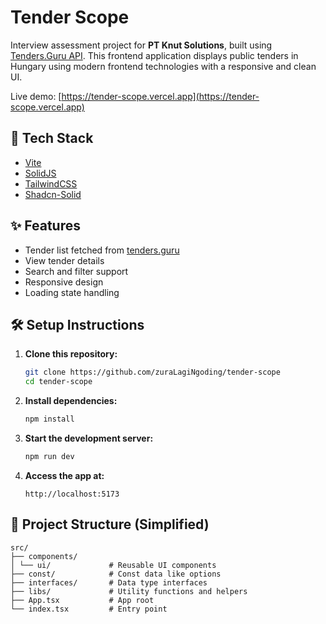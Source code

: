 # Tender Scope

Interview assessment project for **PT Knut Solutions**, built using [Tenders.Guru API](https://tenders.guru/api/). This frontend application displays public tenders in Hungary using modern frontend technologies with a responsive and clean UI.

Live demo: [https://tender-scope.vercel.app](https://tender-scope.vercel.app)

## 🚀 Tech Stack

- [Vite](https://vitejs.dev/)
- [SolidJS](https://www.solidjs.com/)
- [TailwindCSS](https://tailwindcss.com/)
- [Shadcn-Solid](https://shadcn-solid.com/)

## ✨ Features

- Tender list fetched from [tenders.guru](https://tenders.guru/api/hu/tenders)
- View tender details 
- Search and filter support
- Responsive design
- Loading state handling

## 🛠️ Setup Instructions

1. **Clone this repository:**

   ```bash
   git clone https://github.com/zuraLagiNgoding/tender-scope
   cd tender-scope
   ```

2. **Install dependencies:**

   ```bash
   npm install
   ```

3. **Start the development server:**

   ```bash
   npm run dev
   ```

4. **Access the app at:**

   ```
   http://localhost:5173
   ```

## 📁 Project Structure (Simplified)

```
src/
├── components/       
│ └── ui/             # Reusable UI components
├── const/            # Const data like options
├── interfaces/       # Data type interfaces
├── libs/             # Utility functions and helpers
├── App.tsx           # App root
└── index.tsx         # Entry point
```
